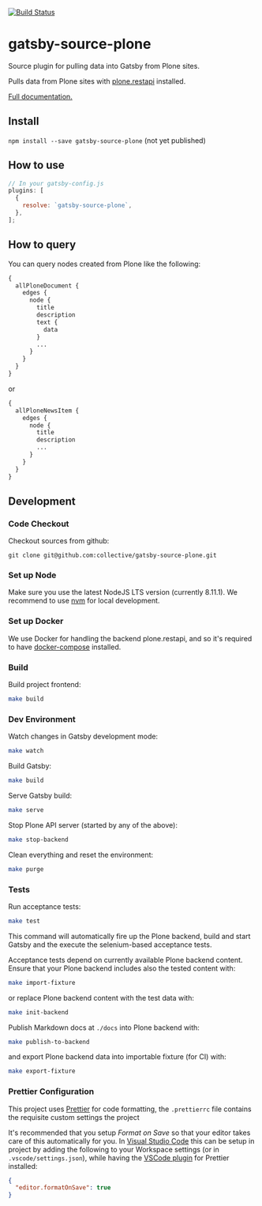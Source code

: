 [![Build Status](https://travis-ci.org/collective/gatsby-source-plone.svg?branch=add_source_dependency)](https://travis-ci.org/collective/gatsby-source-plone)

# gatsby-source-plone

Source plugin for pulling data into Gatsby from Plone sites.

Pulls data from Plone sites with
[plone.restapi](https://github.com/plone/plone.restapi) installed.

[Full documentation.](https://collective.github.io/gatsby-source-plone)

## Install

`npm install --save gatsby-source-plone` (not yet published)

## How to use

```javascript
// In your gatsby-config.js
plugins: [
  {
    resolve: `gatsby-source-plone`,
  },
];
```

## How to query

You can query nodes created from Plone like the following:

```graphql
{
  allPloneDocument {
    edges {
      node {
        title
        description
        text {
          data
        }
        ...
      }
    }
  }
}
```

or

```graphql
{
  allPloneNewsItem {
    edges {
      node {
        title
        description
        ...
      }
    }
  }
}
```

## Development

### Code Checkout

Checkout sources from github:

```bash:
git clone git@github.com:collective/gatsby-source-plone.git
```

### Set up Node

Make sure you use the latest NodeJS LTS version (currently 8.11.1). We recommend to use [nvm](http://nvm.sh/) for local development.

### Set up Docker

We use Docker for handling the backend plone.restapi, and so it's required to have [docker-compose](https://docs.docker.com/compose/install/) installed.

### Build

Build project frontend:

```bash
make build
```

### Dev Environment

Watch changes in Gatsby development mode:

```bash
make watch
```

Build Gatsby:

```bash
make build
```

Serve Gatsby build:

```bash
make serve
```

Stop Plone API server (started by any of the above):

```bash
make stop-backend
```

Clean everything and reset the environment:

```bash
make purge
```

### Tests

Run acceptance tests:

```bash
make test
```

This command will automatically fire up the Plone backend, build and start Gatsby and the execute the selenium-based acceptance tests.

Acceptance tests depend on currently available Plone backend content. Ensure that your Plone backend includes also the tested content with:

```bash
make import-fixture
```

or replace Plone backend content with the test data with:

```bash
make init-backend
```

Publish Markdown docs at `./docs` into Plone backend with:

```bash
make publish-to-backend
```

and export Plone backend data into importable fixture (for CI) with:

```bash
make export-fixture
```

### Prettier Configuration

This project uses [Prettier](https://prettier.io/) for code formatting, the `.prettierrc` file contains the requisite custom settings the project

It's recommended that you setup _Format on Save_ so that your editor takes care of this automatically for you. In [Visual Studio Code](https://code.visualstudio.com/) this can be setup in project by adding the following to your Workspace settings (or in `.vscode/settings.json`), while having the [VSCode plugin](https://marketplace.visualstudio.com/items?itemName=esbenp.prettier-vscode) for Prettier installed:

```json
{
  "editor.formatOnSave": true
}
```
